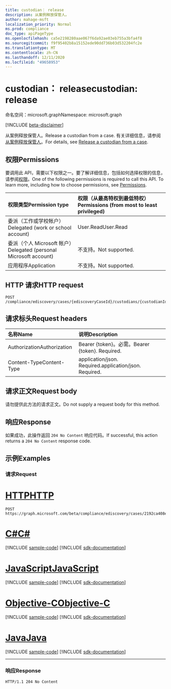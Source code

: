 ```yaml
---
title: custodian： release
description: 从案例释放保管人。
author: mahage-msft
localization_priority: Normal
ms.prod: compliance
doc_type: apiPageType
ms.openlocfilehash: ca5e2198280aae067f6da92ae03eb755a3bfa4f8
ms.sourcegitcommit: f9f95402b8a15152ede90dd736b03d532204fc2e
ms.translationtype: MT
ms.contentlocale: zh-CN
ms.lasthandoff: 12/11/2020
ms.locfileid: "49658953"
---
```

# <a name="custodian-release"></a><span data-ttu-id="de02d-103">custodian： release</span><span class="sxs-lookup"><span data-stu-id="de02d-103">custodian: release</span></span>

<span data-ttu-id="de02d-104">命名空间：microsoft.graph</span><span class="sxs-lookup"><span data-stu-id="de02d-104">Namespace: microsoft.graph</span></span>

[!INCLUDE [beta-disclaimer](../../includes/beta-disclaimer.md)]

<span data-ttu-id="de02d-105">从案例释放保管人。</span><span class="sxs-lookup"><span data-stu-id="de02d-105">Release a custodian from a case.</span></span> <span data-ttu-id="de02d-106">有关详细信息，请参阅 [从案例释放保管人](/microsoft-365/compliance/manage-new-custodians#release-a-custodian-from-a-case)。</span><span class="sxs-lookup"><span data-stu-id="de02d-106">For details, see [Release a custodian from a case](/microsoft-365/compliance/manage-new-custodians#release-a-custodian-from-a-case).</span></span>

## <a name="permissions"></a><span data-ttu-id="de02d-107">权限</span><span class="sxs-lookup"><span data-stu-id="de02d-107">Permissions</span></span>

<span data-ttu-id="de02d-p102">要调用此 API，需要以下权限之一。要了解详细信息，包括如何选择权限的信息，请参阅[权限](/graph/permissions-reference)。</span><span class="sxs-lookup"><span data-stu-id="de02d-p102">One of the following permissions is required to call this API. To learn more, including how to choose permissions, see [Permissions](/graph/permissions-reference).</span></span>

|<span data-ttu-id="de02d-110">权限类型</span><span class="sxs-lookup"><span data-stu-id="de02d-110">Permission type</span></span>|<span data-ttu-id="de02d-111">权限（从最高特权到最低特权）</span><span class="sxs-lookup"><span data-stu-id="de02d-111">Permissions (from most to least privileged)</span></span>|
|:---|:---|
|<span data-ttu-id="de02d-112">委派（工作或学校帐户）</span><span class="sxs-lookup"><span data-stu-id="de02d-112">Delegated (work or school account)</span></span>|<span data-ttu-id="de02d-113">User.Read</span><span class="sxs-lookup"><span data-stu-id="de02d-113">User.Read</span></span>|
|<span data-ttu-id="de02d-114">委派（个人 Microsoft 帐户）</span><span class="sxs-lookup"><span data-stu-id="de02d-114">Delegated (personal Microsoft account)</span></span>|<span data-ttu-id="de02d-115">不支持。</span><span class="sxs-lookup"><span data-stu-id="de02d-115">Not supported.</span></span>|
|<span data-ttu-id="de02d-116">应用程序</span><span class="sxs-lookup"><span data-stu-id="de02d-116">Application</span></span>|<span data-ttu-id="de02d-117">不支持。</span><span class="sxs-lookup"><span data-stu-id="de02d-117">Not supported.</span></span>|

## <a name="http-request"></a><span data-ttu-id="de02d-118">HTTP 请求</span><span class="sxs-lookup"><span data-stu-id="de02d-118">HTTP request</span></span>

<!-- {
  "blockType": "ignored"
}
-->

``` http
POST /compliance/ediscovery/cases/{ediscoveryCaseId}/custodians/{custodianId}/release
```

## <a name="request-headers"></a><span data-ttu-id="de02d-119">请求标头</span><span class="sxs-lookup"><span data-stu-id="de02d-119">Request headers</span></span>

|<span data-ttu-id="de02d-120">名称</span><span class="sxs-lookup"><span data-stu-id="de02d-120">Name</span></span>|<span data-ttu-id="de02d-121">说明</span><span class="sxs-lookup"><span data-stu-id="de02d-121">Description</span></span>|
|:---|:---|
|<span data-ttu-id="de02d-122">Authorization</span><span class="sxs-lookup"><span data-stu-id="de02d-122">Authorization</span></span>|<span data-ttu-id="de02d-p103">Bearer {token}。必需。</span><span class="sxs-lookup"><span data-stu-id="de02d-p103">Bearer {token}. Required.</span></span>|
|<span data-ttu-id="de02d-125">Content-Type</span><span class="sxs-lookup"><span data-stu-id="de02d-125">Content-Type</span></span>|<span data-ttu-id="de02d-p104">application/json. Required.</span><span class="sxs-lookup"><span data-stu-id="de02d-p104">application/json. Required.</span></span>|

## <a name="request-body"></a><span data-ttu-id="de02d-128">请求正文</span><span class="sxs-lookup"><span data-stu-id="de02d-128">Request body</span></span>

<span data-ttu-id="de02d-129">请勿提供此方法的请求正文。</span><span class="sxs-lookup"><span data-stu-id="de02d-129">Do not supply a request body for this method.</span></span>

## <a name="response"></a><span data-ttu-id="de02d-130">响应</span><span class="sxs-lookup"><span data-stu-id="de02d-130">Response</span></span>

<span data-ttu-id="de02d-131">如果成功，此操作返回 `204 No Content` 响应代码。</span><span class="sxs-lookup"><span data-stu-id="de02d-131">If successful, this action returns a `204 No Content` response code.</span></span>

## <a name="examples"></a><span data-ttu-id="de02d-132">示例</span><span class="sxs-lookup"><span data-stu-id="de02d-132">Examples</span></span>

### <a name="request"></a><span data-ttu-id="de02d-133">请求</span><span class="sxs-lookup"><span data-stu-id="de02d-133">Request</span></span>


# <a name="http"></a>[<span data-ttu-id="de02d-134">HTTP</span><span class="sxs-lookup"><span data-stu-id="de02d-134">HTTP</span></span>](#tab/http)
<!-- {
  "blockType": "request",
  "name": "custodian_release"
}
-->

``` http
POST https://graph.microsoft.com/beta/compliance/ediscovery/cases/2192ca408ea2410eba3bec8ae873be6b/custodians/45454331323337443946343043464239/release
```
# <a name="c"></a>[<span data-ttu-id="de02d-135">C#</span><span class="sxs-lookup"><span data-stu-id="de02d-135">C#</span></span>](#tab/csharp)
[!INCLUDE [sample-code](../includes/snippets/csharp/custodian-release-csharp-snippets.md)]
[!INCLUDE [sdk-documentation](../includes/snippets/snippets-sdk-documentation-link.md)]

# <a name="javascript"></a>[<span data-ttu-id="de02d-136">JavaScript</span><span class="sxs-lookup"><span data-stu-id="de02d-136">JavaScript</span></span>](#tab/javascript)
[!INCLUDE [sample-code](../includes/snippets/javascript/custodian-release-javascript-snippets.md)]
[!INCLUDE [sdk-documentation](../includes/snippets/snippets-sdk-documentation-link.md)]

# <a name="objective-c"></a>[<span data-ttu-id="de02d-137">Objective-C</span><span class="sxs-lookup"><span data-stu-id="de02d-137">Objective-C</span></span>](#tab/objc)
[!INCLUDE [sample-code](../includes/snippets/objc/custodian-release-objc-snippets.md)]
[!INCLUDE [sdk-documentation](../includes/snippets/snippets-sdk-documentation-link.md)]

# <a name="java"></a>[<span data-ttu-id="de02d-138">Java</span><span class="sxs-lookup"><span data-stu-id="de02d-138">Java</span></span>](#tab/java)
[!INCLUDE [sample-code](../includes/snippets/java/custodian-release-java-snippets.md)]
[!INCLUDE [sdk-documentation](../includes/snippets/snippets-sdk-documentation-link.md)]

---


### <a name="response"></a><span data-ttu-id="de02d-139">响应</span><span class="sxs-lookup"><span data-stu-id="de02d-139">Response</span></span>

<!-- {
  "blockType": "response",
  "truncated": true
}
-->

``` http
HTTP/1.1 204 No Content
```
